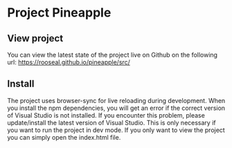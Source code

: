# Project Pineapple

## View project
You can view the latest state of the project live on Github on the following url: https://rooseal.github.io/pineapple/src/

## Install
The project uses browser-sync for live reloading during development. When you install the npm dependencies, you will get an error if the correct version of Visual Studio is not installed. If you encounter this problem, please update/install the latest version of Visual Studio. This is only necessary if you want to run the project in dev mode. If you only want to view the project you can simply open the index.html file.
